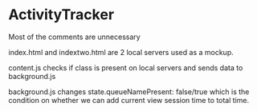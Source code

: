 # ActivityTracker

Most of the comments are unnecessary 

index.html and indextwo.html are 2 local servers used as a mockup.

content.js checks if class is present on local servers and sends data to background.js

background.js changes state.queueNamePresent: false/true which is the condition on whether we can add current view session time to total time.
